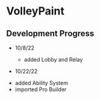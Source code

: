 # VolleyPaint

## Development Progress

* 10/8/22
  - added Lobby and Relay 
  
* 10/22/22
- added Ability System
- imported Pro Builder
